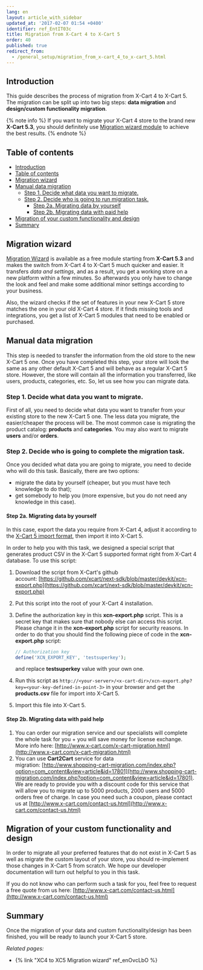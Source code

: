 ```yaml
---
lang: en
layout: article_with_sidebar
updated_at: '2017-02-07 01:54 +0400'
identifier: ref_EntIT03c
title: Migration from X-Cart 4 to X-Cart 5
order: 40
published: true
redirect_from:
  - /general_setup/migration_from_x-cart_4_to_x-cart_5.html
---
```

## Introduction

This guide describes the process of migration from X-Cart 4 to X-Cart 5\. The migration can be split up into two big steps: **data migration** and **design/custom functionality migration**.

{% note info %}
If you want to migrate your X-Cart 4 store to the brand new **X-Cart 5.3**, you should definitely use [Migration wizard module](#migration-wizard) to achieve the best results.
{% endnote %}

## Table of contents

*   [Introduction](#introduction)
*   [Table of contents](#table-of-contents)
*   [Migration wizard](#migration-wizard)
*   [Manual data migration](#manual-data-migration)
    *   [Step 1\. Decide what data you want to migrate.](#step-1-decide-what-data-you-want-to-migrate)
    *   [Step 2\. Decide who is going to run migration task.](#step-2-decide-who-is-going-to-run-migration-task)
        *   [Step 2a. Migrating data by yourself](#step-2a-migrating-data-by-yourself)
        *   [Step 2b. Migrating data with paid help](#step-2b-migrating-data-with-paid-help)
*   [Migration of your custom functionality and design](#migration-of-your-custom-functionality-and-design)
*   [Summary](#summary)

## Migration wizard

[Migration Wizard](http://market.x-cart.com/addons/migration-wizard.html) is available as a free module starting from **X-Cart 5.3** and makes the switch from X-Cart 4 to X-Cart 5 much quicker and easier. It transfers _data and settings_, and as a result, you get a working store on a new platform within a few minutes. So afterwards you only have to change the look and feel and make some additional minor settings according to your business.

Also, the wizard checks if the set of features in your new X-Cart 5 store matches the one in your old X-Cart 4 store. If it finds missing tools and integrations, you get a list of X-Cart 5 modules that need to be enabled or purchased.

## Manual data migration

This step is needed to transfer the information from the old store to the new X-Cart 5 one. Once you have completed this step, your store will look the same as any other default X-Cart 5 and will behave as a regular X-Cart 5 store. However, the store will contain all the information you transferred, like users, products, categories, etc. So, let us see how you can migrate data.

### Step 1\. Decide what data you want to migrate.

First of all, you need to decide what data you want to transfer from your existing store to the new X-Cart 5 one. The less data you migrate, the easier/cheaper the process will be. The most common case is migrating the product catalog: **products** and **categories**. You may also want to migrate **users** and/or **orders**.

### Step 2\. Decide who is going to complete the migration task.

Once you decided what data you are going to migrate, you need to decide who will do this task. Basically, there are two options:

*   migrate the data by yourself (cheaper, but you must have tech knowledge to do that);
*   get somebody to help you (more expensive, but you do not need any knowledge in this case).

#### Step 2a. Migrating data by yourself

In this case, export the data you require from X-Cart 4, adjust it according to the [X-Cart 5 import format](http://kb.x-cart.com/en/import-export/csv_format_by_x-cart_data_type/), then import it into X-Cart 5.

In order to help you with this task, we designed a special script that generates product CSV in the X-Cart 5 supported format right from X-Cart 4 database. To use this script:

1.  Download the script from X-Cart's github account: [https://github.com/xcart/next-sdk/blob/master/devkit/xcn-export.php](https://github.com/xcart/next-sdk/blob/master/devkit/xcn-export.php)
2.  Put this script into the root of your X-Cart 4 installation.
3.  Define the authorization key in this **xcn-export.php** script. This is a secret key that makes sure that nobody else can access this script. Please change it in the **xcn-export.php** script for security reasons. In order to do that you should find the following piece of code in the **xcn-export.php** script:

    ```php
    // Authorization key
    define('XCN_EXPORT_KEY', 'testsuperkey');
    ```

    and replace **testsuperkey** value with your own one.

4.  Run this script as `http://<your-server>/<x-cart-dir>/xcn-export.php?key=<your-key-defined-in-point-3>` in your browser and get the **products.csv** file for import into X-Cart 5.

5.  Import this file into X-Cart 5.

#### Step 2b. Migrating data with paid help

1.  You can order our migration service and our specialists will complete the whole task for you + you will save money for license exchange. More info here: [http://www.x-cart.com/x-cart-migration.html](http://www.x-cart.com/x-cart-migration.html)
2.  You can use **Cart2Cart** service for data migration: [http://www.shopping-cart-migration.com/index.php?option=com_content&view=article&id=17801](http://www.shopping-cart-migration.com/index.php?option=com_content&view=article&id=17801). We are ready to provide you with a discount code for this service that will allow you to migrate up to 5000 products, 2000 users and 5000 orders free of charge. In case you need such a coupon, please contact us at [http://www.x-cart.com/contact-us.html](http://www.x-cart.com/contact-us.html)

## Migration of your custom functionality and design

In order to migrate all your preferred features that do not exist in X-Cart 5 as well as migrate the custom layout of your store, you should re-implement those changes in X-Cart 5 from scratch. We hope our developer documentation will turn out helpful to you in this task.

If you do not know who can perform such a task for you, feel free to request a free quote from us here: [http://www.x-cart.com/contact-us.html](http://www.x-cart.com/contact-us.html)

## Summary

Once the migration of your data and custom functionality/design has been finished, you will be ready to launch your X-Cart 5 store.


_Related pages:_

*   {% link "XC4 to XC5 Migration wizard" ref_enOvcLbO %}
